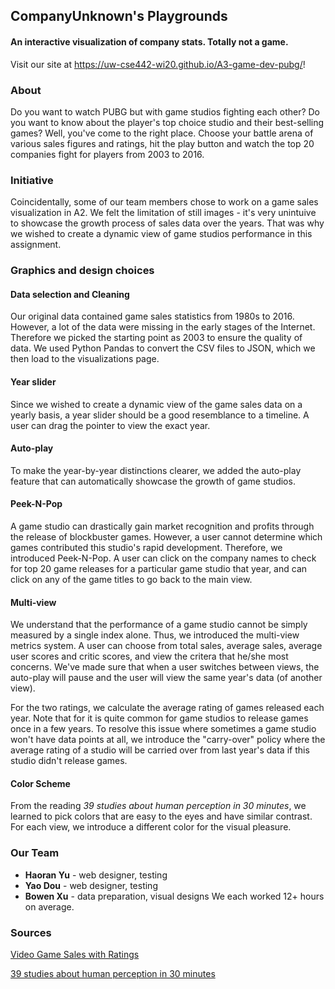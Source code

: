 ## CompanyUnknown's Playgrounds


#### An interactive visualization of company stats. Totally not a game.

Visit our site at https://uw-cse442-wi20.github.io/A3-game-dev-pubg/!

### About

Do you want to watch PUBG but with game studios fighting each other? Do you want to know about the player's top choice studio and their best-selling games? Well, you've come to the right place. Choose your battle arena of various sales figures and ratings, hit the play button and watch the top 20 companies fight for players from 2003 to 2016. 

### Initiative

Coincidentally, some of our team members chose to work on a game sales visualization in A2. We felt the limitation of still images - it's very unintuive to showcase the growth process of sales data over the years. That was why we wished to create a dynamic view of game studios performance in this assignment. 

### Graphics and design choices

#### Data selection and Cleaning

Our original data contained game sales statistics from 1980s to 2016. However, a lot of the data were missing in the early stages of the Internet. Therefore we picked the starting point as 2003 to ensure the quality of data. We used Python Pandas to convert the CSV files to JSON, which we then load to the visualizations page. 

#### Year slider

Since we wished to create a dynamic view of the game sales data on a yearly basis, a year slider should be a good resemblance to a timeline. A user can drag the pointer to view the exact year. 

#### Auto-play

To make the year-by-year distinctions clearer, we added the auto-play feature that can automatically showcase the growth of game studios.  

#### Peek-N-Pop

A game studio can drastically gain market recognition and profits through the release of blockbuster games. However, a user cannot determine which games contributed this studio's rapid development. Therefore, we introduced Peek-N-Pop. A user can click on the company names to check for top 20 game releases for a particular game studio that year, and can click on any of the game titles to go back to the main view. 

#### Multi-view

We understand that the performance of a game studio cannot be simply measured by a single index alone. Thus, we introduced the multi-view metrics system. A user can choose from total sales, average sales, average user scores and critic scores, and view the critera that he/she most concerns. We've made sure that  when a user switches between views, the auto-play will pause and the user will view the same year's data (of another view). 

For the two ratings, we calculate the average rating of games released each year. Note that for it is quite common for game studios to release games once in a few years. To resolve this issue where sometimes a game studio won't have data points at all, we introduce the "carry-over" policy where the average rating of a studio will be carried over from last year's data if this studio didn't release games. 

#### Color Scheme

From the reading *39 studies about human perception in 30 minutes*, we learned to pick colors that are easy to the eyes and have similar contrast. For each view, we introduce a different color for the visual pleasure. 



### Our Team

- **Haoran Yu** - web designer, testing
- **Yao Dou** - web designer, testing
- **Bowen Xu** - data preparation, visual designs
We each worked 12+ hours on average. 

### Sources

[Video Game Sales with Ratings](https://www.kaggle.com/rush4ratio/video-game-sales-with-ratings/kernels)

[39 studies about human perception in 30 minutes](https://medium.com/@kennelliott/39-studies-about-human-perception-in-30-minutes-4728f9e31a73)

